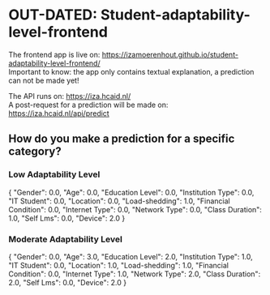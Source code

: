 # OUT-DATED: Student-adaptability-level-frontend
The frontend app is live on: https://izamoerenhout.github.io/student-adaptability-level-frontend/ <br />
Important to know: the app only contains textual explanation, a prediction can not be made yet! 

The API runs on: https://iza.hcaid.nl/ <br />
A post-request for a prediction will be made on: https://iza.hcaid.nl/api/predict

## How do you make a prediction for a specific category?
### Low Adaptability Level
{
    "Gender": 0.0, 
    "Age": 0.0, 
    "Education Level": 0.0, 
    "Institution Type": 0.0, 
    "IT Student": 0.0, 
    "Location": 0.0, 
    "Load-shedding": 1.0, 
    "Financial Condition": 0.0, 
    "Internet Type": 0.0, 
    "Network Type": 0.0, 
    "Class Duration": 1.0, 
    "Self Lms": 0.0, 
    "Device": 2.0
}

### Moderate Adaptability Level
{
    "Gender": 0.0,
    "Age": 3.0,
    "Education Level": 2.0, 
    "Institution Type": 1.0, 
    "IT Student": 0.0, 
    "Location": 1.0, 
    "Load-shedding": 1.0, 
    "Financial Condition": 0.0, 
    "Internet Type": 1.0, 
    "Network Type": 2.0, 
    "Class Duration": 2.0, 
    "Self Lms": 0.0, 
    "Device": 2.0
}
